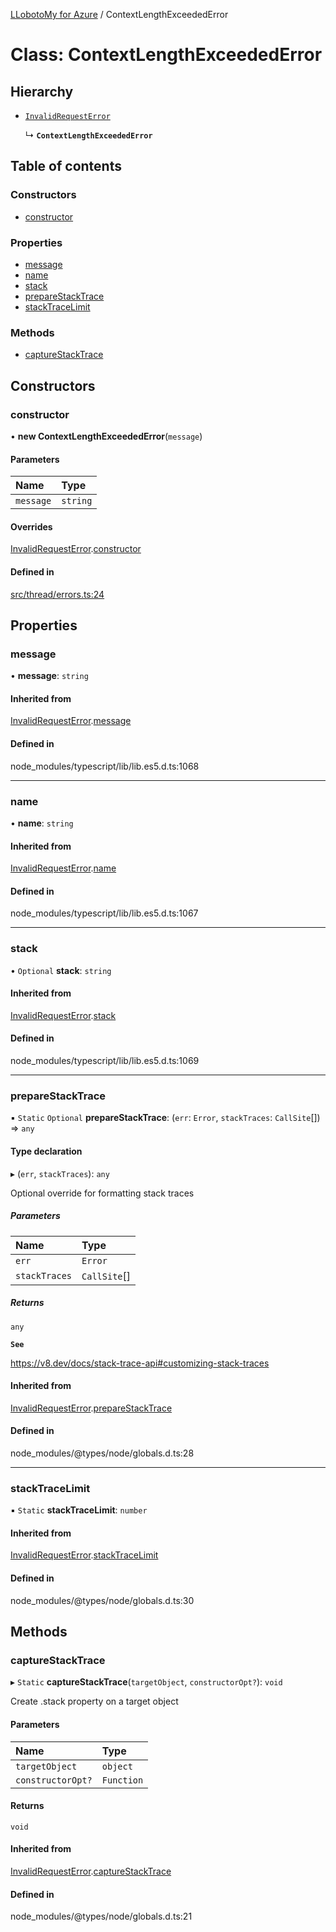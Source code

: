 [LLobotoMy for Azure](../README.md) / ContextLengthExceededError

# Class: ContextLengthExceededError

## Hierarchy

- [`InvalidRequestError`](InvalidRequestError.md)

  ↳ **`ContextLengthExceededError`**

## Table of contents

### Constructors

- [constructor](ContextLengthExceededError.md#constructor)

### Properties

- [message](ContextLengthExceededError.md#message)
- [name](ContextLengthExceededError.md#name)
- [stack](ContextLengthExceededError.md#stack)
- [prepareStackTrace](ContextLengthExceededError.md#preparestacktrace)
- [stackTraceLimit](ContextLengthExceededError.md#stacktracelimit)

### Methods

- [captureStackTrace](ContextLengthExceededError.md#capturestacktrace)

## Constructors

### constructor

• **new ContextLengthExceededError**(`message`)

#### Parameters

| Name | Type |
| :------ | :------ |
| `message` | `string` |

#### Overrides

[InvalidRequestError](InvalidRequestError.md).[constructor](InvalidRequestError.md#constructor)

#### Defined in

[src/thread/errors.ts:24](https://github.com/paztek/llobotomy-azure/blob/f426db6/src/thread/errors.ts#L24)

## Properties

### message

• **message**: `string`

#### Inherited from

[InvalidRequestError](InvalidRequestError.md).[message](InvalidRequestError.md#message)

#### Defined in

node_modules/typescript/lib/lib.es5.d.ts:1068

___

### name

• **name**: `string`

#### Inherited from

[InvalidRequestError](InvalidRequestError.md).[name](InvalidRequestError.md#name)

#### Defined in

node_modules/typescript/lib/lib.es5.d.ts:1067

___

### stack

• `Optional` **stack**: `string`

#### Inherited from

[InvalidRequestError](InvalidRequestError.md).[stack](InvalidRequestError.md#stack)

#### Defined in

node_modules/typescript/lib/lib.es5.d.ts:1069

___

### prepareStackTrace

▪ `Static` `Optional` **prepareStackTrace**: (`err`: `Error`, `stackTraces`: `CallSite`[]) => `any`

#### Type declaration

▸ (`err`, `stackTraces`): `any`

Optional override for formatting stack traces

##### Parameters

| Name | Type |
| :------ | :------ |
| `err` | `Error` |
| `stackTraces` | `CallSite`[] |

##### Returns

`any`

**`See`**

https://v8.dev/docs/stack-trace-api#customizing-stack-traces

#### Inherited from

[InvalidRequestError](InvalidRequestError.md).[prepareStackTrace](InvalidRequestError.md#preparestacktrace)

#### Defined in

node_modules/@types/node/globals.d.ts:28

___

### stackTraceLimit

▪ `Static` **stackTraceLimit**: `number`

#### Inherited from

[InvalidRequestError](InvalidRequestError.md).[stackTraceLimit](InvalidRequestError.md#stacktracelimit)

#### Defined in

node_modules/@types/node/globals.d.ts:30

## Methods

### captureStackTrace

▸ `Static` **captureStackTrace**(`targetObject`, `constructorOpt?`): `void`

Create .stack property on a target object

#### Parameters

| Name | Type |
| :------ | :------ |
| `targetObject` | `object` |
| `constructorOpt?` | `Function` |

#### Returns

`void`

#### Inherited from

[InvalidRequestError](InvalidRequestError.md).[captureStackTrace](InvalidRequestError.md#capturestacktrace)

#### Defined in

node_modules/@types/node/globals.d.ts:21
